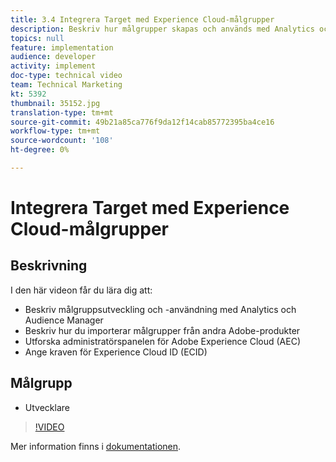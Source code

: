 ```yaml
---
title: 3.4 Integrera Target med Experience Cloud-målgrupper
description: Beskriv hur målgrupper skapas och används med Analytics och Audience Manager, Beskriv hur du importerar målgrupper från andra Adobe-produkter, Utforska administrationspanelen för Adobe Experience Cloud (AEC), Lista kraven för Experience Cloud ID (ECID)
topics: null
feature: implementation
audience: developer
activity: implement
doc-type: technical video
team: Technical Marketing
kt: 5392
thumbnail: 35152.jpg
translation-type: tm+mt
source-git-commit: 49b21a85ca776f9da12f14cab85772395ba4ce16
workflow-type: tm+mt
source-wordcount: '108'
ht-degree: 0%

---
```



# Integrera Target med Experience Cloud-målgrupper

## Beskrivning

I den här videon får du lära dig att:

* Beskriv målgruppsutveckling och -användning med Analytics och Audience Manager
* Beskriv hur du importerar målgrupper från andra Adobe-produkter
* Utforska administratörspanelen för Adobe Experience Cloud (AEC)
* Ange kraven för Experience Cloud ID (ECID)

## Målgrupp

* Utvecklare

>[!VIDEO](https://video.tv.adobe.com/v/35152/?quality=12)

Mer information finns i [dokumentationen](https://docs.adobe.com/content/help/en/target/using/integrate/mmp.html).
